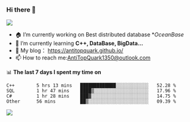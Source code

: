 ### Hi there 👋
![](https://wakatime.com/badge/user/7c1fa5d4-8b08-4e79-8279-966e71bac2d4.svg)
<!--
**AntiTopQuark/AntiTopQuark** is a ✨ _special_ ✨ repository because its `README.md` (this file) appears on your GitHub profile.

Here are some ideas to get you started:

-->

- 🏠 I’m currently working on Best distributed database **OceanBase*
- 🌱 I’m currently learning **C++, DataBase, BigData...**
- 🔭 My blog： https://antitopquark.github.io/ 
- 📫 How to reach me:AntiTopQuark1350@outlook.com


📊 **The last 7 days I spent my time on** 
<!--START_SECTION:waka-->

```text
C++        5 hrs 13 mins   █████████████░░░░░░░░░░░░   52.28 %
SQL        1 hr 47 mins    ████▒░░░░░░░░░░░░░░░░░░░░   17.96 %
C#         1 hr 28 mins    ███▓░░░░░░░░░░░░░░░░░░░░░   14.75 %
Other      56 mins         ██▒░░░░░░░░░░░░░░░░░░░░░░   09.39 %
```

<!--END_SECTION:waka-->


<img align="left" src="https://github-readme-stats.vercel.app/api?username=AntiTopQuark&show_icons=true&count_private=true&hide=prs&theme=default_repocard">

